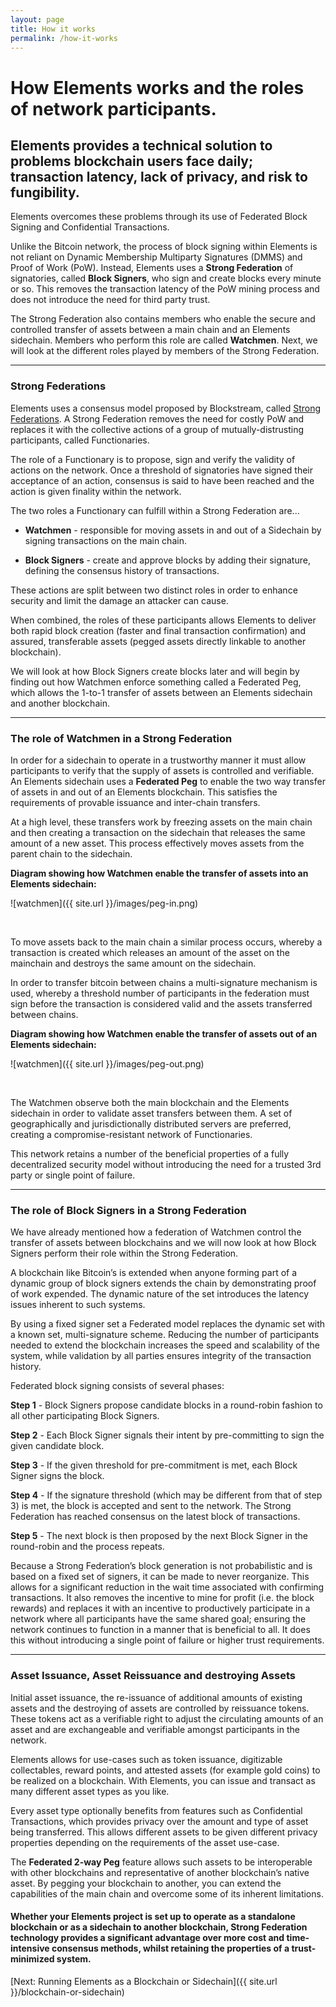 ```yaml
---
layout: page
title: How it works
permalink: /how-it-works
---
```


# How Elements works and the roles of network participants.

## Elements provides a technical solution to problems blockchain users face daily; transaction latency, lack of privacy, and risk to fungibility.

Elements overcomes these problems through its use of Federated Block Signing and Confidential Transactions.

Unlike the Bitcoin network, the process of block signing within Elements is not reliant on Dynamic Membership Multiparty Signatures (DMMS) and Proof of Work (PoW). Instead, Elements uses a **Strong Federation** of signatories, called **Block Signers**, who sign and create blocks every minute or so. This removes the transaction latency of the PoW mining process and does not introduce the need for third party trust.
 
The Strong Federation also contains members who enable the secure and controlled transfer of assets between a main chain and an Elements sidechain. Members who perform this role are called **Watchmen**. Next, we will look at the different roles played by members of the Strong Federation.

* * * 
 
### Strong Federations
 
Elements uses a consensus model proposed by Blockstream, called [Strong Federations](https://blockstream.com/strong-federations.pdf). A Strong Federation removes the need for costly PoW and replaces it with the collective actions of a group of mutually-distrusting participants, called Functionaries.
 
The role of a Functionary is to propose, sign and verify the validity of actions on the network. Once a threshold of signatories have signed their acceptance of an action, consensus is said to have been reached and the action is given finality within the network.
 
The two roles a Functionary can fulfill within a Strong Federation are...
 
* **Watchmen** - responsible for moving assets in and out of a Sidechain by signing transactions on the main chain.
 
* **Block Signers** - create and approve blocks by adding their signature, defining the consensus history of transactions.

These actions are split between two distinct roles in order to enhance security and limit the damage an attacker can cause.

When combined, the roles of these participants allows Elements to deliver both rapid block creation (faster and final transaction confirmation) and assured, transferable assets (pegged assets directly linkable to another blockchain).
 
We will look at how Block Signers create blocks later and will begin by finding out how Watchmen enforce something called a Federated Peg, which allows the 1-to-1 transfer of assets between an Elements sidechain and another blockchain.

* * * 

### The role of Watchmen in a Strong Federation

In order for a sidechain to operate in a trustworthy manner it must allow participants to verify that the supply of assets is controlled and verifiable. An Elements sidechain uses a **Federated Peg** to enable the two way transfer of assets in and out of an Elements blockchain. This satisfies the requirements of provable issuance and inter-chain transfers.
 
At a high level, these transfers work by freezing assets on the main chain and then creating a transaction on the sidechain that releases the same amount of a new asset. This process effectively moves assets from the parent chain to the sidechain. 


**Diagram showing how Watchmen enable the transfer of assets into an Elements sidechain:**

![watchmen]({{ site.url }}/images/peg-in.png)

<br/>

To move assets back to the main chain a similar process occurs, whereby a transaction is created which releases an amount of the asset on the mainchain and destroys the same amount on the sidechain.
 
In order to transfer bitcoin between chains a multi-signature mechanism is used, whereby a threshold number of participants in the federation must sign before the transaction is considered valid and the assets transferred between chains.


**Diagram showing how Watchmen enable the transfer of assets out of an Elements sidechain:**

![watchmen]({{ site.url }}/images/peg-out.png)

<br/>

The Watchmen observe both the main blockchain and the Elements sidechain in order to validate asset transfers between them. A set of geographically and jurisdictionally distributed servers are preferred, creating a compromise-resistant network of Functionaries.
 
This network retains a number of the beneficial properties of a fully decentralized security model without introducing the need for a trusted 3rd party or single point of failure.

* * * 
 
### The role of Block Signers in a Strong Federation

We have already mentioned how a federation of Watchmen control the transfer of assets between blockchains and we will now look at how Block Signers perform their role within the Strong Federation.
 
A blockchain like Bitcoin’s is extended when anyone forming part of a dynamic group of block signers extends the chain by demonstrating proof of work expended. The dynamic nature of the set introduces the latency issues inherent to such systems.
 
By using a fixed signer set a Federated model replaces the dynamic set with a known set, multi-signature scheme. Reducing the number of participants needed to extend the blockchain increases the speed and scalability of the system, while validation by all parties ensures integrity of the transaction history.
 
Federated block signing consists of several phases:
 
**Step 1** - Block Signers propose candidate blocks in a round-robin fashion to all other participating Block Signers.
 
**Step 2** - Each Block Signer signals their intent by pre-committing to sign the given candidate block.
 
**Step 3** - If the given threshold for pre-commitment is met, each Block Signer signs the block.
 
**Step 4** - If the signature threshold (which may be different from that of step 3) is met, the block is accepted and sent to the network. The Strong Federation has reached consensus on the latest block of transactions.
 
**Step 5** - The next block is then proposed by the next Block Signer in the round-robin and the process repeats.

Because a Strong Federation’s block generation is not probabilistic and is based on a fixed set of signers, it can be made to never reorganize. This allows for a significant reduction in the wait time associated with confirming transactions. It also removes the incentive to mine for profit (i.e. the block rewards) and replaces it with an incentive to productively participate in a network where all participants have the same shared goal; ensuring the network continues to function in a manner that is beneficial to all. It does this without introducing a single point of failure or higher trust requirements.
 
* * * 
 
### Asset Issuance, Asset Reissuance and destroying Assets

Initial asset issuance, the re-issuance of additional amounts of existing assets and the destroying of assets are controlled by reissuance tokens. These tokens act as a verifiable right to adjust the circulating amounts of an asset and are exchangeable and verifiable amongst participants in the network. 
 
Elements allows for use-cases such as token issuance, digitizable collectables, reward points, and attested assets (for example gold coins) to be realized on a blockchain. With Elements, you can issue and transact as many different asset types as you like. 
 
Every asset type optionally benefits from features such as Confidential Transactions, which provides privacy over the amount and type of asset being transferred. This allows different assets to be given different privacy properties depending on the requirements of the asset use-case.
 
The **Federated 2-way Peg** feature allows such assets to be interoperable with other blockchains and representative of another blockchain’s native asset. By pegging your blockchain to another, you can extend the capabilities of the main chain and overcome some of its inherent limitations.

#### Whether your Elements project is set up to operate as a standalone blockchain or as a sidechain to another blockchain, Strong Federation technology provides a significant advantage over more cost and time-intensive consensus methods, whilst retaining the properties of a trust-minimized system.

[Next: Running Elements as a Blockchain or Sidechain]({{ site.url }}/blockchain-or-sidechain)
